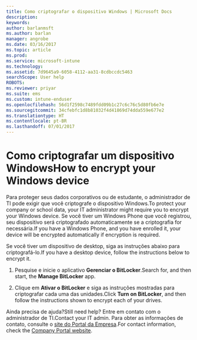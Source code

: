 ```yaml
---
title: Como criptografar o dispositivo Windows | Microsoft Docs
description: 
keywords: 
author: barlanmsft
ms.author: barlan
manager: angrobe
ms.date: 03/16/2017
ms.topic: article
ms.prod: 
ms.service: microsoft-intune
ms.technology: 
ms.assetid: 7d9645a9-6058-4112-aa31-8cdbccdc5463
searchScope: User help
ROBOTS: 
ms.reviewer: priyar
ms.suite: ems
ms.custom: intune-enduser
ms.openlocfilehash: 56d1f2598c7489fdd09b1c27c6c76c5d80fb6e7e
ms.sourcegitcommit: 34cfebfc1d8b81032f4d41869d74dda559e677e2
ms.translationtype: HT
ms.contentlocale: pt-BR
ms.lasthandoff: 07/01/2017
---
```

# <span data-ttu-id="dccbe-102">Como criptografar um dispositivo Windows</span><span class="sxs-lookup"><span data-stu-id="dccbe-102">How to encrypt your Windows device</span></span>
<a id="how-to-encrypt-your-windows-device" class="xliff"></a>

<span data-ttu-id="dccbe-103">Para proteger seus dados corporativos ou de estudante, o administrador de TI pode exigir que você criptografe o dispositivo Windows.</span><span class="sxs-lookup"><span data-stu-id="dccbe-103">To protect your company or school data, your IT administrator might require you to encrypt your Windows device.</span></span> <span data-ttu-id="dccbe-104">Se você tiver um Windows Phone que você registrou, seu dispositivo será criptografado automaticamente se a criptografia for necessária.</span><span class="sxs-lookup"><span data-stu-id="dccbe-104">If you have a Windows Phone, and you have enrolled it, your device will be encrypted automatically if encryption is required.</span></span>

<span data-ttu-id="dccbe-105">Se você tiver um dispositivo de desktop, siga as instruções abaixo para criptografá-lo.</span><span class="sxs-lookup"><span data-stu-id="dccbe-105">If you have a desktop device, follow the instructions below to encrypt it.</span></span>

1.  <span data-ttu-id="dccbe-106">Pesquise e inicie o aplicativo **Gerenciar o BitLocker**.</span><span class="sxs-lookup"><span data-stu-id="dccbe-106">Search for, and then start, the **Manage BitLocker** app.</span></span>

2.  <span data-ttu-id="dccbe-107">Clique em **Ativar o BitLocker** e siga as instruções mostradas para criptografar cada uma das unidades.</span><span class="sxs-lookup"><span data-stu-id="dccbe-107">Click **Turn on BitLocker**, and then follow the instructions shown to encrypt each of your drives.</span></span>

<span data-ttu-id="dccbe-108">Ainda precisa de ajuda?</span><span class="sxs-lookup"><span data-stu-id="dccbe-108">Still need help?</span></span> <span data-ttu-id="dccbe-109">Entre em contato com o administrador de TI.</span><span class="sxs-lookup"><span data-stu-id="dccbe-109">Contact your IT admin.</span></span> <span data-ttu-id="dccbe-110">Para obter as informações de contato, consulte o [site do Portal da Empresa](http://portal.manage.microsoft.com).</span><span class="sxs-lookup"><span data-stu-id="dccbe-110">For contact information, check the [Company Portal website](http://portal.manage.microsoft.com).</span></span>
